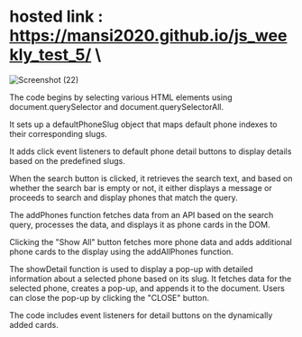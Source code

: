 # hosted link : https://mansi2020.github.io/js_weekly_test_5/  \

![Screenshot (22)](https://github.com/mansi2020/js_weekly_test_5/assets/57188328/594d0e58-cf28-4cae-b843-334a3db8dfea)

The code begins by selecting various HTML elements using document.querySelector and document.querySelectorAll.

It sets up a defaultPhoneSlug object that maps default phone indexes to their corresponding slugs.

It adds click event listeners to default phone detail buttons to display details based on the predefined slugs.

When the search button is clicked, it retrieves the search text, and based on whether the search bar is empty or not, it either displays a message or proceeds to search and display phones that match the query.

The addPhones function fetches data from an API based on the search query, processes the data, and displays it as phone cards in the DOM.

Clicking the "Show All" button fetches more phone data and adds additional phone cards to the display using the addAllPhones function.

The showDetail function is used to display a pop-up with detailed information about a selected phone based on its slug. It fetches data for the selected phone, creates a pop-up, and appends it to the document. Users can close the pop-up by clicking the "CLOSE" button.

The code includes event listeners for detail buttons on the dynamically added cards.
